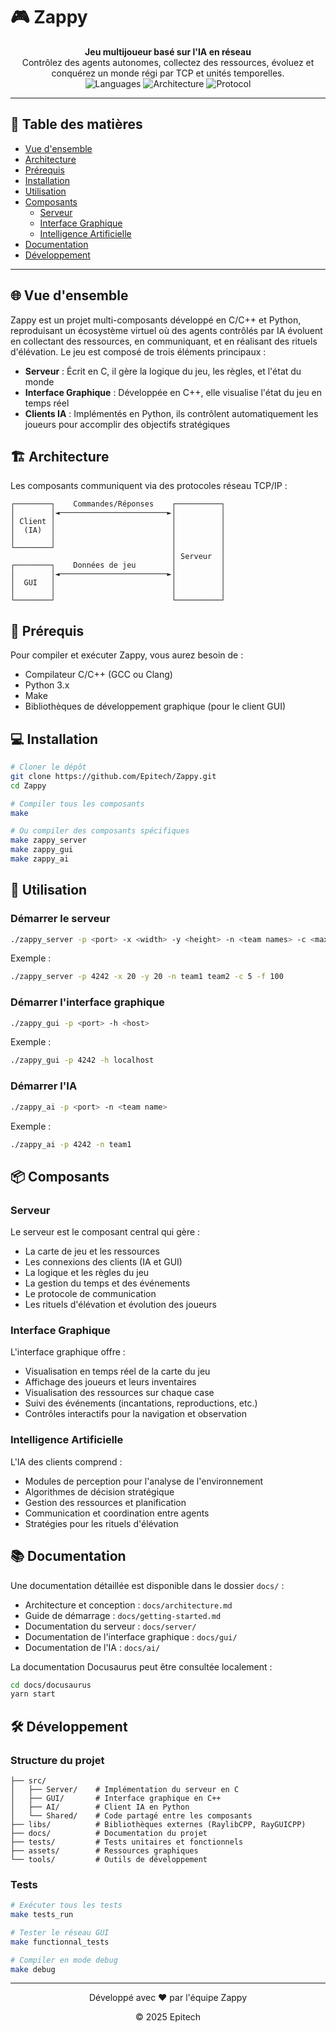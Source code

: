 # 🎮 Zappy

<div align="center">
  <strong>Jeu multijoueur basé sur l'IA en réseau</strong><br>
  Contrôlez des agents autonomes, collectez des ressources, évoluez et conquérez un monde régi par TCP et unités temporelles.
</div>

<div align="center">
  <img src="https://img.shields.io/badge/langage-C%2FC%2B%2B%2FPython-blue" alt="Languages">
  <img src="https://img.shields.io/badge/architecture-client%2Fserver-green" alt="Architecture">
  <img src="https://img.shields.io/badge/protocole-TCP%2FIP-orange" alt="Protocol">
</div>

---

## 📑 Table des matières

- [Vue d'ensemble](#-vue-densemble)
- [Architecture](#-architecture)
- [Prérequis](#-prérequis)
- [Installation](#-installation)
- [Utilisation](#-utilisation)
- [Composants](#-composants)
  - [Serveur](#serveur)
  - [Interface Graphique](#interface-graphique)
  - [Intelligence Artificielle](#intelligence-artificielle)
- [Documentation](#-documentation)
- [Développement](#-développement)

---

## 🌐 Vue d'ensemble

Zappy est un projet multi-composants développé en C/C++ et Python, reproduisant un écosystème virtuel où des agents contrôlés par IA évoluent en collectant des ressources, en communiquant, et en réalisant des rituels d'élévation. Le jeu est composé de trois éléments principaux :

- **Serveur** : Écrit en C, il gère la logique du jeu, les règles, et l'état du monde
- **Interface Graphique** : Développée en C++, elle visualise l'état du jeu en temps réel
- **Clients IA** : Implémentés en Python, ils contrôlent automatiquement les joueurs pour accomplir des objectifs stratégiques

## 🏗 Architecture

Les composants communiquent via des protocoles réseau TCP/IP :

```
┌────────┐    Commandes/Réponses    ┌──────────┐
│        │◄────────────────────────►│          │
│ Client │                          │          │
│  (IA)  │                          │          │
│        │                          │          │
└────────┘                          │          │
                                    │ Serveur  │
┌────────┐    Données de jeu        │          │
│        │◄────────────────────────►│          │
│  GUI   │                          │          │
│        │                          │          │
└────────┘                          └──────────┘
```

## 🔧 Prérequis

Pour compiler et exécuter Zappy, vous aurez besoin de :

- Compilateur C/C++ (GCC ou Clang)
- Python 3.x
- Make
- Bibliothèques de développement graphique (pour le client GUI)

## 💻 Installation

```bash
# Cloner le dépôt
git clone https://github.com/Epitech/Zappy.git
cd Zappy

# Compiler tous les composants
make

# Ou compiler des composants spécifiques
make zappy_server
make zappy_gui
make zappy_ai
```

## 🚀 Utilisation

### Démarrer le serveur

```bash
./zappy_server -p <port> -x <width> -y <height> -n <team names> -c <max clients> -f <freq>
```

Exemple :
```bash
./zappy_server -p 4242 -x 20 -y 20 -n team1 team2 -c 5 -f 100
```

### Démarrer l'interface graphique

```bash
./zappy_gui -p <port> -h <host>
```

Exemple :
```bash
./zappy_gui -p 4242 -h localhost
```

### Démarrer l'IA

```bash
./zappy_ai -p <port> -n <team name>
```

Exemple :
```bash
./zappy_ai -p 4242 -n team1
```

## 📦 Composants

### Serveur

Le serveur est le composant central qui gère :
- La carte de jeu et les ressources
- Les connexions des clients (IA et GUI)
- La logique et les règles du jeu
- La gestion du temps et des événements
- Le protocole de communication
- Les rituels d'élévation et évolution des joueurs

### Interface Graphique

L'interface graphique offre :
- Visualisation en temps réel de la carte du jeu
- Affichage des joueurs et leurs inventaires
- Visualisation des ressources sur chaque case
- Suivi des événements (incantations, reproductions, etc.)
- Contrôles interactifs pour la navigation et observation

### Intelligence Artificielle

L'IA des clients comprend :
- Modules de perception pour l'analyse de l'environnement
- Algorithmes de décision stratégique
- Gestion des ressources et planification
- Communication et coordination entre agents
- Stratégies pour les rituels d'élévation

## 📚 Documentation

Une documentation détaillée est disponible dans le dossier `docs/` :
- Architecture et conception : `docs/architecture.md`
- Guide de démarrage : `docs/getting-started.md`
- Documentation du serveur : `docs/server/`
- Documentation de l'interface graphique : `docs/gui/`
- Documentation de l'IA : `docs/ai/`

La documentation Docusaurus peut être consultée localement :
```bash
cd docs/docusaurus
yarn start
```

## 🛠 Développement

### Structure du projet

```
├── src/
│   ├── Server/    # Implémentation du serveur en C
│   ├── GUI/       # Interface graphique en C++
│   ├── AI/        # Client IA en Python
│   └── Shared/    # Code partagé entre les composants
├── libs/          # Bibliothèques externes (RaylibCPP, RayGUICPP)
├── docs/          # Documentation du projet
├── tests/         # Tests unitaires et fonctionnels
├── assets/        # Ressources graphiques
└── tools/         # Outils de développement
```

### Tests

```bash
# Exécuter tous les tests
make tests_run

# Tester le réseau GUI
make functionnal_tests

# Compiler en mode debug
make debug
```

---

<div align="center">
  <p>Développé avec ❤️ par l'équipe Zappy</p>
  <p>© 2025 Epitech</p>
</div>

